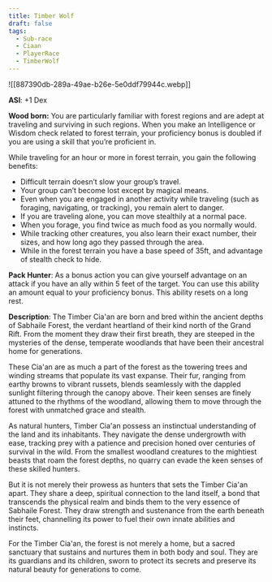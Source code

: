 ```yaml
---
title: Timber Wolf
draft: false
tags:
  - Sub-race
  - Ciaan
  - PlayerRace
  - TimberWolf
---
```

![[887390db-289a-49ae-b26e-5e0ddf79944c.webp]]

**ASI**: +1 Dex

**Wood born:** You are particularly familiar with forest regions and are adept at traveling and surviving in such regions. When you make an Intelligence or Wisdom check related to forest terrain, your proficiency bonus is doubled if you are using a skill that you’re proficient in.

While traveling for an hour or more in forest terrain, you gain the following benefits:

- Difficult terrain doesn’t slow your group’s travel.
- Your group can’t become lost except by magical means.
- Even when you are engaged in another activity while traveling (such as foraging, navigating, or tracking), you remain alert to danger.
- If you are traveling alone, you can move stealthily at a normal pace.
- When you forage, you find twice as much food as you normally would.
- While tracking other creatures, you also learn their exact number, their sizes, and how long ago they passed through the area.
- While in the forest terrain you have a base speed of 35ft, and advantage of stealth check to hide.

**Pack Hunter**: As a bonus action you can give yourself advantage on an attack if you have an ally within 5 feet of the target. You can use this ability an amount equal to your proficiency bonus. This ability resets on a long rest.

**Description**: 
The Timber Cia'an are born and bred within the ancient depths of Sabhaile Forest, the verdant heartland of their kind north of the Grand Rift. From the moment they draw their first breath, they are steeped in the mysteries of the dense, temperate woodlands that have been their ancestral home for generations.

These Cia'an are as much a part of the forest as the towering trees and winding streams that populate its vast expanse. Their fur, ranging from earthy browns to vibrant russets, blends seamlessly with the dappled sunlight filtering through the canopy above. Their keen senses are finely attuned to the rhythms of the woodland, allowing them to move through the forest with unmatched grace and stealth.

As natural hunters, Timber Cia'an possess an instinctual understanding of the land and its inhabitants. They navigate the dense undergrowth with ease, tracking prey with a patience and precision honed over centuries of survival in the wild. From the smallest woodland creatures to the mightiest beasts that roam the forest depths, no quarry can evade the keen senses of these skilled hunters.

But it is not merely their prowess as hunters that sets the Timber Cia'an apart. They share a deep, spiritual connection to the land itself, a bond that transcends the physical realm and binds them to the very essence of Sabhaile Forest. They draw strength and sustenance from the earth beneath their feet, channelling its power to fuel their own innate abilities and instincts.

For the Timber Cia'an, the forest is not merely a home, but a sacred sanctuary that sustains and nurtures them in both body and soul. They are its guardians and its children, sworn to protect its secrets and preserve its natural beauty for generations to come.